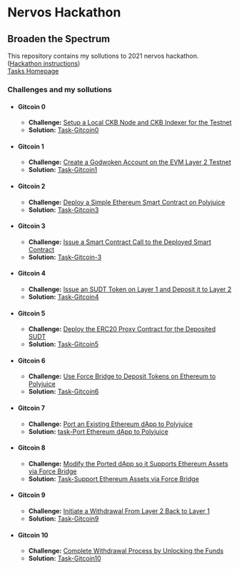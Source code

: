 # Nervos Hackathon
## Broaden the Spectrum

This repository contains my sollutions to 2021 nervos hackathon.
<br>
([Hackathon instructions](https://github.com/Kuzirashi/gw-gitcoin-instruction))
<br>
[Tasks Homepage](https://gitcoin.co/hackathon/nervos?)

### Challenges and my sollutions
 - #### Gitcoin 0
    - **Challenge:** [Setup a Local CKB Node and CKB Indexer for the Testnet](https://gitcoin.co/issue/nervosnetwork/grants/1/100026176)
    - **Solution:** [Task-Gitcoin0](Task-Gitcoin0/README.md)
 - #### Gitcoin 1
    - **Challenge:** [Create a Godwoken Account on the EVM Layer 2 Testnet](https://gitcoin.co/issue/nervosnetwork/grants/2/100026208)
    - **Solution:** [Task-Gitcoin1](Task-Gitcoin1/README.md)
 - #### Gitcoin 2
    - **Challenge:** [Deploy a Simple Ethereum Smart Contract on Polyjuice](https://gitcoin.co/issue/nervosnetwork/grants/3/100026209)
    - **Solution:** [Task-Gitcoin3](Task-Gitcoin3/README.md)
- #### Gitcoin 3
    - **Challenge:** [Issue a Smart Contract Call to the Deployed Smart Contract](https://gitcoin.co/issue/nervosnetwork/grants/4/100026210)
    - **Solution:** [Task-Gitcoin-3](Task-Gitcoin-3/README.md)
 - #### Gitcoin 4
    - **Challenge:** [Issue an SUDT Token on Layer 1 and Deposit it to Layer 2](https://gitcoin.co/issue/nervosnetwork/grants/5/100026211)
    - **Solution:** [Task-Gitcoin4](Task-Gitcoin4/README.md)
 - #### Gitcoin 5
    - **Challenge:** [Deploy the ERC20 Proxy Contract for the Deposited SUDT](https://gitcoin.co/issue/nervosnetwork/grants/6/100026212)
    - **Solution:** [Task-Gitcoin5](Task-Gitcoin5/README.md)
 - #### Gitcoin 6
    - **Challenge:** [Use Force Bridge to Deposit Tokens on Ethereum to Polyjuice](https://gitcoin.co/issue/nervosnetwork/grants/7/100026213)
    - **Solution:** [Task-Gitcoin6](Task-Gitcoin6/README.md)
 - #### Gitcoin 7
    - **Challenge:** [Port an Existing Ethereum dApp to Polyjuice](https://gitcoin.co/issue/nervosnetwork/grants/8/100026214)
    - **Solution:** [task-Port Ethereum dApp to Polyjuice](#)
 - #### Gitcoin 8
    - **Challenge:** [Modify the Ported dApp so it Supports Ethereum Assets via Force Bridge](https://gitcoin.co/issue/nervosnetwork/grants/9/100026215)
    - **Solution:** [Task-Support Ethereum Assets via Force Bridge](#)
 - #### Gitcoin 9
    - **Challenge:** [Initiate a Withdrawal From Layer 2 Back to Layer 1](https://gitcoin.co/issue/nervosnetwork/grants/10/100026216)
    - **Solution:** [Task-Gitcoin9](Task-Gitcoin9/README.md)
 - #### Gitcoin 10
    - **Challenge:** [Complete Withdrawal Process by Unlocking the Funds](https://gitcoin.co/issue/nervosnetwork/grants/11/100026217)
    - **Solution:** [Task-Gitcoin10](Task-Gitcoin10/README.md)
